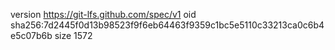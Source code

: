 version https://git-lfs.github.com/spec/v1
oid sha256:7d2445f0d13b98523f9f6eb64463f9359c1bc5e5110c33213ca0c6b4e5c07b6b
size 1572
